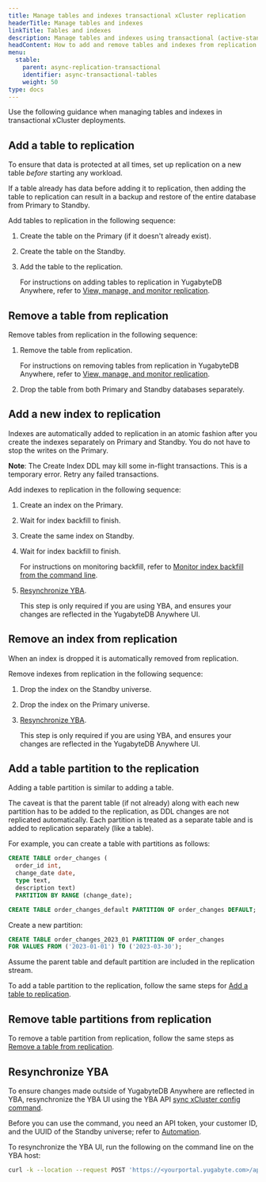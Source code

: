 ```yaml
---
title: Manage tables and indexes transactional xCluster replication
headerTitle: Manage tables and indexes
linkTitle: Tables and indexes
description: Manage tables and indexes using transactional (active-standby) replication between universes
headContent: How to add and remove tables and indexes from replication
menu:
  stable:
    parent: async-replication-transactional
    identifier: async-transactional-tables
    weight: 50
type: docs
---
```


Use the following guidance when managing tables and indexes in transactional xCluster deployments.

## Add a table to replication

To ensure that data is protected at all times, set up replication on a new table _before_ starting any workload.

If a table already has data before adding it to replication, then adding the table to replication can result in a backup and restore of the entire database from Primary to Standby.

Add tables to replication in the following sequence:

1. Create the table on the Primary (if it doesn't already exist).
1. Create the table on the Standby.
1. Add the table to the replication.

    For instructions on adding tables to replication in YugabyteDB Anywhere, refer to [View, manage, and monitor replication](../../../../yugabyte-platform/create-deployments/async-replication-platform/#view-manage-and-monitor-replication).

## Remove a table from replication

Remove tables from replication in the following sequence:

1. Remove the table from replication.

    For instructions on removing tables from replication in YugabyteDB Anywhere, refer to [View, manage, and monitor replication](../../../../yugabyte-platform/create-deployments/async-replication-platform/#view-manage-and-monitor-replication).

1. Drop the table from both Primary and Standby databases separately.

## Add a new index to replication

Indexes are automatically added to replication in an atomic fashion after you create the indexes separately on Primary and Standby. You do not have to stop the writes on the Primary.

**Note**: The Create Index DDL may kill some in-flight transactions. This is a temporary error. Retry any failed transactions.

Add indexes to replication in the following sequence:

1. Create an index on the Primary.

1. Wait for index backfill to finish.

1. Create the same index on Standby.

1. Wait for index backfill to finish.

    For instructions on monitoring backfill, refer to [Monitor index backfill from the command line](https://yugabytedb.tips/?p=2215).

1. [Resynchronize YBA](#resynchronize-yba).

    This step is only required if you are using YBA, and ensures your changes are reflected in the YugabyteDB Anywhere UI.

## Remove an index from replication

When an index is dropped it is automatically removed from replication.

Remove indexes from replication in the following sequence:

1. Drop the index on the Standby universe.

1. Drop the index on the Primary universe.

1. [Resynchronize YBA](#resynchronize-yba).

    This step is only required if you are using YBA, and ensures your changes are reflected in the YugabyteDB Anywhere UI.

## Add a table partition to the replication

Adding a table partition is similar to adding a table.

The caveat is that the parent table (if not already) along with each new partition has to be added to the replication, as DDL changes are not replicated automatically. Each partition is treated as a separate table and is added to replication separately (like a table).

For example, you can create a table with partitions as follows:

```sql
CREATE TABLE order_changes (
  order_id int,
  change_date date,
  type text,
  description text)
  PARTITION BY RANGE (change_date);  
```

```sql
CREATE TABLE order_changes_default PARTITION OF order_changes DEFAULT;
```

Create a new partition:

```sql
CREATE TABLE order_changes_2023_01 PARTITION OF order_changes
FOR VALUES FROM ('2023-01-01') TO ('2023-03-30');
```

Assume the parent table and default partition are included in the replication stream.

To add a table partition to the replication, follow the same steps for [Add a table to replication](#add-a-table-to-replication).

## Remove table partitions from replication

To remove a table partition from replication, follow the same steps as [Remove a table from replication](#remove-a-table-from-replication).

## Resynchronize YBA

To ensure changes made outside of YugabyteDB Anywhere are reflected in YBA, resynchronize the YBA UI using the YBA API [sync xCluster config command](https://api-docs.yugabyte.com/docs/yugabyte-platform/e19b528a55430-sync-xcluster-config).

Before you can use the command, you need an API token, your customer ID, and the UUID of the Standby universe; refer to [Automation](../../../../yugabyte-platform/anywhere-automation/).

To resynchronize the YBA UI, run the following on the command line on the YBA host:

```sh
curl -k --location --request POST 'https://<yourportal.yugabyte.com>/api/v1/customers/<Customer_ID>/xcluster_configs/sync?targetUniverseUUID=<standby_universe_uuid>' --header 'X-AUTH-YW-API-TOKEN: <API_token>' --data ''
```

